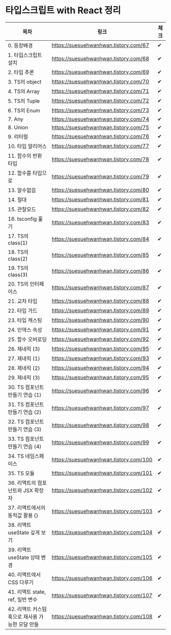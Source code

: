 # 타입스크립트 with React 정리
목차|링크|체크|
|------|---|---|
|0. 등장배경|https://suesuehwanhwan.tistory.com/67|✔|
|1. 타입스크립트 설치|https://suesuehwanhwan.tistory.com/68|✔|
|2. 타입 추론|https://suesuehwanhwan.tistory.com/69|✔|
|3. TS의 object|https://suesuehwanhwan.tistory.com/70|✔|
|4. TS의 Array|https://suesuehwanhwan.tistory.com/71|✔|
|5. TS의 Tuple|https://suesuehwanhwan.tistory.com/72|✔|
|6. TS의 Enum|https://suesuehwanhwan.tistory.com/73|✔|
|7. Any|https://suesuehwanhwan.tistory.com/74|✔|
|8. Union|https://suesuehwanhwan.tistory.com/75|✔|
|9. 리터럴|https://suesuehwanhwan.tistory.com/76|✔|
|10. 타입 알리어스|https://suesuehwanhwan.tistory.com/77|✔|
|11. 함수의 반환 타입|https://suesuehwanhwan.tistory.com/78|✔|
|12. 함수를 타입으로|https://suesuehwanhwan.tistory.com/79|✔|
|13. 알수없음|https://suesuehwanhwan.tistory.com/80|✔|
|14. 절대|https://suesuehwanhwan.tistory.com/81|✔|
|15. 관찰모드|https://suesuehwanhwan.tistory.com/82|✔|
|16. tsconfig 훑기|https://suesuehwanhwan.tistory.com/83|✔|
|17. TS의 class(1)|https://suesuehwanhwan.tistory.com/84|✔|
|18. TS의 class(2)|https://suesuehwanhwan.tistory.com/85|✔|
|19. TS의 class(3)|https://suesuehwanhwan.tistory.com/86|✔|
|20. TS의 인터페이스|https://suesuehwanhwan.tistory.com/87|✔|
|21. 교차 타입|https://suesuehwanhwan.tistory.com/88|✔|
|22. 타입 가드|https://suesuehwanhwan.tistory.com/89|✔|
|23. 타입 캐스팅|https://suesuehwanhwan.tistory.com/90|✔|
|24. 인덱스 속성|https://suesuehwanhwan.tistory.com/91|✔|
|25. 함수 오버로딩|https://suesuehwanhwan.tistory.com/92|✔|
|26. 제네릭 (3)|https://suesuehwanhwan.tistory.com/95|✔|
|27. 제네릭 (1)|https://suesuehwanhwan.tistory.com/93|✔|
|28. 제네릭 (2)|https://suesuehwanhwan.tistory.com/94|✔|
|29. 제네릭 (3)|https://suesuehwanhwan.tistory.com/95|✔|
|30. TS 컴포넌트 만들기 연습 (1)|https://suesuehwanhwan.tistory.com/96|✔|
|31. TS 컴포넌트 만들기 연습 (2)|https://suesuehwanhwan.tistory.com/97|✔|
|32. TS 컴포넌트 만들기 연습 (3)|https://suesuehwanhwan.tistory.com/98|✔|
|33. TS 컴포넌트 만들기 연습 (4)|https://suesuehwanhwan.tistory.com/99|✔|
|34. TS 네임스페이스|https://suesuehwanhwan.tistory.com/100|✔|
|35. TS 모듈|https://suesuehwanhwan.tistory.com/101|✔|
|36. 리액트의 컴포넌트와 JSX 확장자|https://suesuehwanhwan.tistory.com/102|✔|
|37. 리액트에서의 동적값 활용 {}|https://suesuehwanhwan.tistory.com/103|✔|
|38. 리액트 useState 깊게 보기 |https://suesuehwanhwan.tistory.com/104|✔|
|39. 리액트 useState 상태 변경 |https://suesuehwanhwan.tistory.com/105|✔|
|40. 리액트에서 CSS 다루기|https://suesuehwanhwan.tistory.com/106|✔|
|41. 리액트 state, ref, 일반 변수|https://suesuehwanhwan.tistory.com/107|✔|
|42. 리액트 커스텀 훅으로 재사용 가능한 모달 만들|https://suesuehwanhwan.tistory.com/108|✔|





























